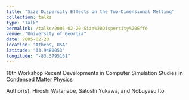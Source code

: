 ```yaml
---
title: "Size Dispersity Effects on the Two-Dimensional Melting"
collection: talks
type: "Talk"
permalink: /talks/2005-02-20-Size%20Dispersity%20Effe
venue: "University of Georgia"
date: 2005-02-20
location: "Athens, USA"
latitude: "33.9480053"
longitude: "-83.3795161"
---
```


18th Workshop Recent Developments in Computer Simulation Studies in Condensed Matter Physics

Author(s): Hiroshi Watanabe, Satoshi Yukawa, and Nobuyasu Ito
